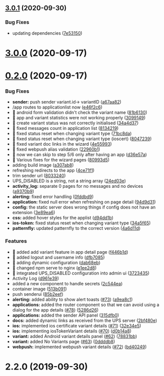 ## [3.0.1](https://github.com/aerogear/unifiedpush-admin-ui/compare/3.0.0...3.0.1) (2020-09-30)


### Bug Fixes

* updating dependencies ([7e53150](https://github.com/aerogear/unifiedpush-admin-ui/commit/7e53150d850e8ff671889980b2bc0f5e64704ad6))



# [3.0.0](https://github.com/aerogear/unifiedpush-admin-ui/compare/0.2.0...3.0.0) (2020-09-17)



# [0.2.0](https://github.com/aerogear/unifiedpush-admin-ui/compare/2.2.0...0.2.0) (2020-09-17)


### Bug Fixes

* **sender:** push sender variant.id-> variantID ([a67aa82](https://github.com/aerogear/unifiedpush-admin-ui/commit/a67aa82bb657d8fb61928b2ed51d196239836b61))
* /app routes to applicationlist now ([e46f2c6](https://github.com/aerogear/unifiedpush-admin-ui/commit/e46f2c67fb0a571df440422db28906c01595ed17))
* 🐛 android form validation didn't check the variant name ([81b6130](https://github.com/aerogear/unifiedpush-admin-ui/commit/81b613003b7fafdb04cf850bed07e447b96e8eda))
* 🐛 app and variant statistics were not working properly ([3099149](https://github.com/aerogear/unifiedpush-admin-ui/commit/3099149345ae279d2182f0221fc8942417fc9239))
* 🐛 create variant status was not correctly initialised ([34a4d37](https://github.com/aerogear/unifiedpush-admin-ui/commit/34a4d37af7b660e72ecbfcecdd340c8377c052d6))
* 🐛 fixed messages count in application list ([8134219](https://github.com/aerogear/unifiedpush-admin-ui/commit/81342195e675448231f988670fef388a5b577e95))
* 🐛 fixed status reset when changing variant type ([71bc8da](https://github.com/aerogear/unifiedpush-admin-ui/commit/71bc8da19c760c615628cdab3b27ec51c7b47e50))
* 🐛 fixed status reset when changing variant type (ioscert) ([8047239](https://github.com/aerogear/unifiedpush-admin-ui/commit/80472395e3a79e3ad1c32688aed7e9999e25eb68))
* 🐛 fixed variant doc links in the wizard ([4e55993](https://github.com/aerogear/unifiedpush-admin-ui/commit/4e559933197ce583be2b74e8d6afb5c917e31ce6))
* 🐛 fixed webpush alias validation ([22960b1](https://github.com/aerogear/unifiedpush-admin-ui/commit/22960b1574bd9d1e89bbbcfa6e011f8cb26f81cc))
* 🐛 now we can skip to step 5/6 only after having an app ([d36e57a](https://github.com/aerogear/unifiedpush-admin-ui/commit/d36e57aa40c0e0744ecb6c449f903c5bd5cb199f))
* 🐛 Various fixes for the wizard pages ([80993d5](https://github.com/aerogear/unifiedpush-admin-ui/commit/80993d54dd46208566668d2c6fb88715eab77a58))
* adding build image ([a307ab8](https://github.com/aerogear/unifiedpush-admin-ui/commit/a307ab88cd94c0e058ae6951f7021d3648b9a4fd))
* refreshing redirects to the app ([4ce71f1](https://github.com/aerogear/unifiedpush-admin-ui/commit/4ce71f18a44cd7ffd29b893632bcb1f5ce09790b))
* trim sender url ([8033240](https://github.com/aerogear/unifiedpush-admin-ui/commit/80332402d4b5cdfbd8ca3b3e3f77f0d6a5403206))
* UPS_DISABLED is a string, not a string array ([24ed03e](https://github.com/aerogear/unifiedpush-admin-ui/commit/24ed03eaac13c1f41256ab1062d2c662a3172d9f))
* **activity_log:** separate 0 pages for no messages and no devices ([a9370b9](https://github.com/aerogear/unifiedpush-admin-ui/commit/a9370b955c8d3546d43339bdb9e0378e5a3b52d6))
* **alerting:** fixed error handling ([0fddbd9](https://github.com/aerogear/unifiedpush-admin-ui/commit/0fddbd97ecab9d9912566ce3205721829eafac55))
* **application:** fixed null error when refreshing on page detail ([94d9d31](https://github.com/aerogear/unifiedpush-admin-ui/commit/94d9d31d35847e6ab70daf51c0e737bdec12ad54))
* **config:** the static server does wrong things if config does not have an extension ([3e89ea6](https://github.com/aerogear/unifiedpush-admin-ui/commit/3e89ea6362e273f8f7e60f6025b6261400cfc0c2))
* **css:** added hover styles for the applist ([d94dd1b](https://github.com/aerogear/unifiedpush-admin-ui/commit/d94dd1b3965055aaff36a73f34504b255198f07c))
* **ios-token:** fixed status reset when changing variant type ([34a5f65](https://github.com/aerogear/unifiedpush-admin-ui/commit/34a5f65e694d70d9e90cee964f03befa761cd425))
* **patternfly:** updated patternfly to the correct version ([4a6d11d](https://github.com/aerogear/unifiedpush-admin-ui/commit/4a6d11dd4216c3a85c91d4151c20e8058974168d))


### Features

* 🎸 added add variant feature in app detail page ([f446b1d](https://github.com/aerogear/unifiedpush-admin-ui/commit/f446b1d20d19d2cbe141d5ae96852909e5affd89))
* 🎸 added logout and username info ([dfb7085](https://github.com/aerogear/unifiedpush-admin-ui/commit/dfb708520be64b331ed5ead1b5d0f49ec9efd056))
* 🎸 adding dynamic configuration ([dab68eb](https://github.com/aerogear/unifiedpush-admin-ui/commit/dab68ebb513b0545c33d30dea1dbf2ff56680da5))
* 🎸 changed npm serve to nginx ([e1ee2d8](https://github.com/aerogear/unifiedpush-admin-ui/commit/e1ee2d8a11d30018c2760011011153027a70650d))
* 🎸 integrated UPS_DISABLED configuration into admin ui ([3723435](https://github.com/aerogear/unifiedpush-admin-ui/commit/37234351db533f62bcf3f6a5597643b66dec11d3))
* Activity Log ([d961e39](https://github.com/aerogear/unifiedpush-admin-ui/commit/d961e39c7c2774d9e18efa8e657dceef29cd9be1))
* added a new component to handle secrets ([2c544ea](https://github.com/aerogear/unifiedpush-admin-ui/commit/2c544eaf17eb283f216bc8ec94f5d2ec76ff58de))
* container image ([513b091](https://github.com/aerogear/unifiedpush-admin-ui/commit/513b091a2930316af918460c3d2bfd32946f8b71))
* push senderui ([85b2eef](https://github.com/aerogear/unifiedpush-admin-ui/commit/85b2eefdee6518d5a4a562fa8283d05fcd29109d))
* **alerting:** added ability to show alert toasts ([#73](https://github.com/aerogear/unifiedpush-admin-ui/issues/73)) ([a9ea8c1](https://github.com/aerogear/unifiedpush-admin-ui/commit/a9ea8c17ce55597602aa1be450d74f1f54bc988d))
* **applications:** added the router component so that we can avoid using a dialog for the app details ([#78](https://github.com/aerogear/unifiedpush-admin-ui/issues/78)) ([5286d26](https://github.com/aerogear/unifiedpush-admin-ui/commit/5286d260d5a67fb971a63f19b1c9ca4efa8adbd8))
* **applications:** added the sender API panel ([315dfb0](https://github.com/aerogear/unifiedpush-admin-ui/commit/315dfb08736e30b3a42ce1932f96cadd96a606d5))
* **docs:** added dynamic links as received from the UPS server ([2bf480e](https://github.com/aerogear/unifiedpush-admin-ui/commit/2bf480e7e3e57377c87169c6f00a0016a3383abb))
* **ios:** implemented ios certificate variant details ([#71](https://github.com/aerogear/unifiedpush-admin-ui/issues/71)) ([32e34e5](https://github.com/aerogear/unifiedpush-admin-ui/commit/32e34e540b92f508f68f4a948df69ba9865df07e))
* **ios:** implementing iosTokenVariant details ([#70](https://github.com/aerogear/unifiedpush-admin-ui/issues/70)) ([d0b14a8](https://github.com/aerogear/unifiedpush-admin-ui/commit/d0b14a8e30f67ce09555545c037a862dc4834b59))
* **variant:** added Android variant details panel ([#62](https://github.com/aerogear/unifiedpush-admin-ui/issues/62)) ([78831bb](https://github.com/aerogear/unifiedpush-admin-ui/commit/78831bb8c3265712993cabf3dd7aa607dd3c1696))
* **variant:** added No Variants page ([#63](https://github.com/aerogear/unifiedpush-admin-ui/issues/63)) ([0ddddb8](https://github.com/aerogear/unifiedpush-admin-ui/commit/0ddddb87d9f3c3d3f8d549ab4c4c2981bfb90987))
* **webpush:** implemented webpush variant details ([#72](https://github.com/aerogear/unifiedpush-admin-ui/issues/72)) ([bd40249](https://github.com/aerogear/unifiedpush-admin-ui/commit/bd4024929acee8b7dbe84e0a11341a6520be2240))



# 2.2.0 (2019-09-30)



